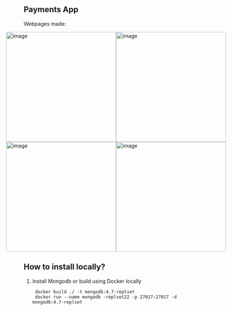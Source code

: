 ## Payments App

Webpages made:
<div style="display:flex; justify-content:center;">
  <div style="display:flex; flex-wrap:wrap; ">
    <img width="300" alt="image" src="https://github.com/sreya22-git/paytm/assets/134381727/efc2c40a-b465-498c-98c6-075cb771cdc8">
    <img width="300" alt="image" src="https://github.com/sreya22-git/paytm/assets/134381727/e5a7c48a-b7d3-4247-861c-f8aa87762bd2">
  </div>
  <div style="display:flex; flex-wrap:wrap; ">
    <img width="300" alt="image" src="https://github.com/sreya22-git/paytm/assets/134381727/e4bcdd47-6e13-4ca9-9650-cea2922a9b5f">
    <img width="300" alt="image" src="https://github.com/sreya22-git/paytm/assets/134381727/202894f4-31f6-405e-a943-627bc8088dfd">
  </div>
</div>

## How to install locally?

1. Install Mongodb or build using Docker locally
    ```
     docker build ./ -t mongodb:4.7-replset
     docker run --name mongodb -replset22 -p 27017:27017 -d mongodb:4.7-replset
```


